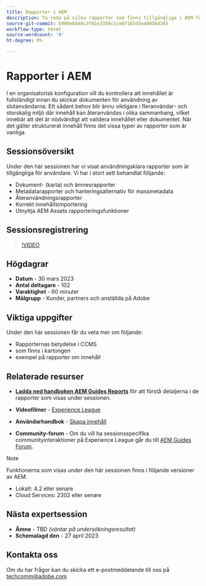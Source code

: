```yaml
---
title: Rapporter i AEM
description: Ta reda på vilka rapporter som finns tillgängliga i AEM för att hjälpa användarna att förbättra innehållskvaliteten.
source-git-commit: b909e6848c3f81e3350c1ce07165d5ea00564345
workflow-type: tm+mt
source-wordcount: '0'
ht-degree: 0%

---
```


# Rapporter i AEM

I en organisatorisk konfiguration vill du kontrollera att innehållet är fullständigt innan du skickar dokumenten för användning av slutanvändarna. Ett sådant behov blir ännu viktigare i fleranvändar- och storskalig miljö där innehåll kan återanvändas i olika sammanhang, vilket innebär att det är nödvändigt att validera innehållet eller dokumentet. När det gäller strukturerat innehåll finns det vissa typer av rapporter som är vanliga.


## Sessionsöversikt

Under den här sessionen har vi visat användningsklara rapporter som är tillgängliga för användare. Vi har i stort sett behandlat följande:
- Dokument- (karta) och ämnesrapporter
- Metadatarapporter och hanteringsalternativ för massmetadata
- Återanvändningsrapporter
- Korrekt innehållsimportering
- Utnyttja AEM Assets rapporteringsfunktioner


## Sessionsregistrering

>[!VIDEO](https://video.tv.adobe.com/v/3417529/guides--reporting-reporting?quality=12&learn=on)


## Högdagrar

- **Datum** - 30 mars 2023
- **Antal deltagare** - 102
- **Varaktighet** - 60 minuter
- **Målgrupp** - Kunder, partners och anställda på Adobe


## Viktiga uppgifter

Under den här sessionen får du veta mer om följande:
- Rapporternas betydelse i CCMS
- som finns i kartongen
- exempel på rapporter om innehåll


## Relaterade resurser

- **[Ladda ned handboken AEM Guides Reports](./assets/aem-guides-expert-session-reports-documentation.pdf)** för att förstå detaljerna i de rapporter som visas under sessionen.

- **Videofilmer** -  [Experience League](https://experienceleague.adobe.com/docs/experience-manager-guides-learn/videos/output-generation/working-with-reports.html?lang=en)

- **Användarhandbok** - [Skapa innehåll](https://help.adobe.com/en_US/xml-documentation-for-adobe-experience-manager/index.html#t=DXML-master-map%2Freports-intro.html)

- **Community-forum** - Om du vill ha sessionsspecifika communityinteraktioner på Experience League går du till  [AEM Guides Forum](https://experienceleaguecommunities.adobe.com/t5/experience-manager-guides/bd-p/xml-documentation-discussions).

>[!NOTE]
>
> Funktionerna som visas under den här sessionen finns i följande versioner av AEM.
> - Lokalt: 4.2 eller senare
> - Cloud Services: 2302 eller senare



## Nästa expertsession

- **Ämne** - TBD *(väntar på undersökningsresultat)*
- **Schemalagd den** - 27 april 2023


## Kontakta oss

Om du har frågor kan du skicka ett e-postmeddelande till oss på <techcomm@adobe.com>
